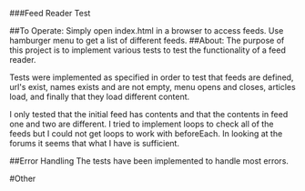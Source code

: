 ###Feed Reader Test

##To Operate:
Simply open index.html in a browser to access feeds.  Use hamburger menu to get a list of different feeds.
##About:
The purpose of this project is to implement various tests to test the functionality of a feed reader.

Tests were implemented as specified in order to test that  feeds are defined, url's exist, names exists and are not empty, menu opens and closes, articles load, and finally that they load different content.

I only tested that the initial feed has contents and that the contents in feed one and two are different.
I tried to implement loops to check all of the feeds but I could not get loops to work with beforeEach.  In looking at the forums it seems that what I have is sufficient.

##Error Handling
The tests have been implemented to handle most errors.

#Other

